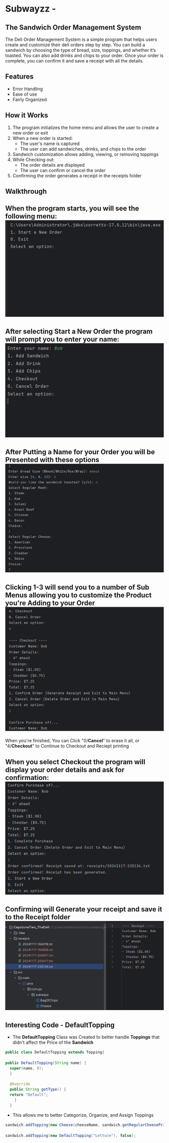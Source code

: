 # Subwayzz -
## The Sandwich Order Management System

The Deli Order Management System is a simple program that helps users create and customize their deli orders step by step. You can build a sandwich by choosing the type of bread, size, toppings, and whether it’s toasted. You can also add drinks and chips to your order. Once your order is complete, you can confirm it and save a receipt with all the details.

## Features
- Error Handling
- Ease of use
- Fairly Organized

## How it Works
1. The program initializes the home menu and allows the user to create a new order or exit
2. When a new order is started:
    - The user's name is captured
    - The user can add sandwiches, drinks, and chips to the order
3. Sandwich customization allows adding, viewing, or removing toppings
4. While Checking out:
    - The order details are displayed
    - The user can confirm or cancel the order
5. Confirming the order generates a receipt in the receipts folder

## Walkthrough
When the program starts, you will see the following menu:
![FirstOptionSc.PNG](src%2Fmain%2Fresources%2FFirstOptionSc.PNG)
---
After selecting **Start a New Order** the program will prompt you to enter your name:
![SecondOpAndName.PNG](src%2Fmain%2Fresources%2FSecondOpAndName.PNG)
---
After Putting a Name for your Order you will be Presented with these options
![3SubMenu.PNG](src%2Fmain%2Fresources%2F3SubMenu.PNG)
---
Clicking 1-3 will send you to a number of Sub Menus allowing you to customize the **Product** you're Adding to your **Order**
![FourthCheckout.PNG](src%2Fmain%2Fresources%2FFourthCheckout.PNG)
---
When you're finished, You can Click "0/**Cancel**" to erase it all, or "4/**Checkout**" to Continue to Checkout and Reciept printing

When you select **Checkout** the program will display your order details and ask for confirmation:
![fithConfirm.PNG](src%2Fmain%2Fresources%2FfithConfirm.PNG)
---
Confirming will Generate your **receipt** and save it to the Receipt folder
![sixthReciept.PNG](src%2Fmain%2Fresources%2FsixthReciept.PNG)
---
## Interesting Code - **DefaultTopping**
- The **DefaultTopping** Class was Created to better handle **Toppings** that didn't affect the Price of the **Sandwich**

```java 
public class DefaultTopping extends Topping{

public DefaultTopping(String name) {
  super(name, 0);
  }

  @Override
  public String getType() {
  return "Default";
    } 
  }
```
- This allows me to better Categorize, Organize, and Assign Toppings
```java
sandwich.addTopping(new Cheese(cheeseName, sandwich.getRegularCheesePrice()), false);

sandwich.addTopping(new DefaultTopping("Lettuce"), false);


```